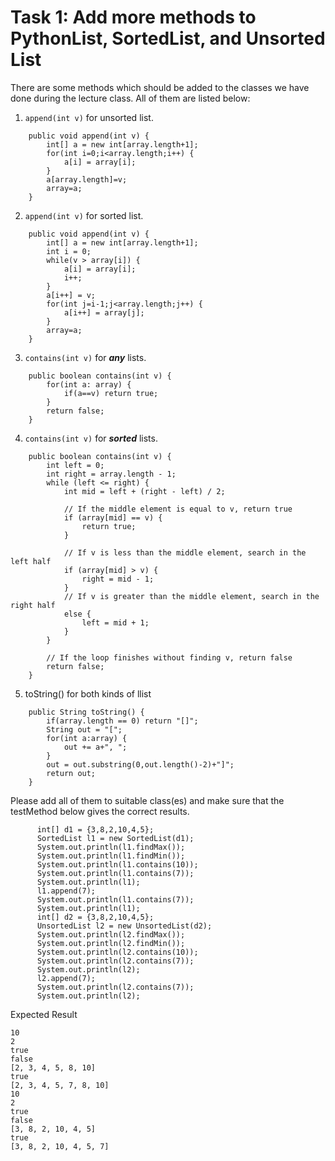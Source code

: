 # **Task 1: Add more methods to PythonList, SortedList, and Unsorted List**

There are some methods which should be added to the classes we have done during the lecture class. All of them are listed below:

1. `append(int v)` for unsorted list.
```
    public void append(int v) {
        int[] a = new int[array.length+1];
        for(int i=0;i<array.length;i++) {
            a[i] = array[i];
        }
        a[array.length]=v;
        array=a;
    }
```
2. `append(int v)` for sorted list.
```
    public void append(int v) {
        int[] a = new int[array.length+1];
        int i = 0;
        while(v > array[i]) {
            a[i] = array[i];
            i++;
        }
        a[i++] = v;
        for(int j=i-1;j<array.length;j++) {
            a[i++] = array[j];
        }
        array=a;
    }   
```
3. `contains(int v)` for ***any*** lists.
```
    public boolean contains(int v) {
        for(int a: array) {
            if(a==v) return true;
        }
        return false;
    }
```
4. `contains(int v)` for ***sorted*** lists.
```
    public boolean contains(int v) {
        int left = 0;
        int right = array.length - 1;
        while (left <= right) {
            int mid = left + (right - left) / 2;

            // If the middle element is equal to v, return true
            if (array[mid] == v) {
                return true;
            }

            // If v is less than the middle element, search in the left half
            if (array[mid] > v) {
                right = mid - 1;
            }
            // If v is greater than the middle element, search in the right half
            else {
                left = mid + 1;
            }
        }

        // If the loop finishes without finding v, return false
        return false;
    }
```
5. toString() for both kinds of llist
```
    public String toString() {
        if(array.length == 0) return "[]";
        String out = "[";
        for(int a:array) {
            out += a+", ";
        }
        out = out.substring(0,out.length()-2)+"]";
        return out;
    }
```
Please add all of them to suitable class(es) and make sure that the testMethod below gives the correct results.

```
      int[] d1 = {3,8,2,10,4,5};
      SortedList l1 = new SortedList(d1);
      System.out.println(l1.findMax());
      System.out.println(l1.findMin());
      System.out.println(l1.contains(10));
      System.out.println(l1.contains(7));
      System.out.println(l1);
      l1.append(7);
      System.out.println(l1.contains(7));
      System.out.println(l1);
      int[] d2 = {3,8,2,10,4,5};
      UnsortedList l2 = new UnsortedList(d2);
      System.out.println(l2.findMax());
      System.out.println(l2.findMin());
      System.out.println(l2.contains(10));
      System.out.println(l2.contains(7));
      System.out.println(l2);
      l2.append(7);
      System.out.println(l2.contains(7));
      System.out.println(l2);
```
Expected Result
```
10
2
true
false
[2, 3, 4, 5, 8, 10]
true
[2, 3, 4, 5, 7, 8, 10]
10
2
true
false
[3, 8, 2, 10, 4, 5]
true
[3, 8, 2, 10, 4, 5, 7]
```

